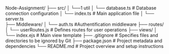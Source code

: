 Node-Assignment/
├── src/
│   └──1 util 
│   └── database.ts # Database connection configuration
│   └── index.ts    # Main application file
│   └── server.ts     
├── Middleware/
│   └── auth.ts #Authentification middleware
├── routes/
│   └── userRoutes.js      # Defines routes for user operations
├── views/
│   └── index.ejs          # Main view template
├── .gitignore              # Specifies files and directories to be ignored by Git
├── package.json            # Project metadata and dependencies
└── README.md               # Project overview and setup instructions
